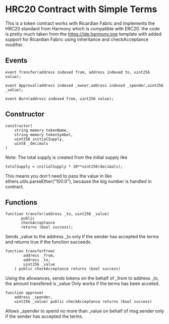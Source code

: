 # HRC20 Contract with Simple Terms

This is a token contract works with Ricardian Fabric and implements the HRC20 standard from Harmony which is compatible with ERC20. the code is pretty much taken from the https://ide.harmony.one template with added support for Ricardian Fabric using inheritance and checkAcceptance modifier.


## Events
    event Transfer(address indexed from, address indexed to, uint256 value);

    event Approval(address indexed _owner,address indexed _spender,uint256 _value);

    event Burn(address indexed from, uint256 value);

## Constructor

    constructor(
        string memory tokenName,
        string memory tokenSymbol,
        uint256 initialSupply,
        uint8 _decimals
    )

Note: The total supply is created from the initial supply like 
    
    totalSupply = initialSupply * 10**uint256(decimals);

This means you don't need to pass the value in like ethers.utils.parseEther("100.0"), because the big number is handled in contract.

## Functions

    function transfer(address _to, uint256 _value)
           public
           checkAcceptance
           returns (bool success);

Sends _value to the address _to only if the sender has accepted the terms and returns true if the function succeeds.

    function transferFrom(
            address _from,
            address _to,
            uint256 _value
        ) public checkAcceptance returns (bool success)

Using the allowances, sends tokens on the behalf of _from to address _to, the amount transfered is _value
Only works if the terms has been acceted.

    function approve(
        address _spender,
        uint256 _value) public checkAcceptance returns (bool success)

Allows _spender to spend no more than _value on behalf of msg.sender only if the sender has accepted the terms.

